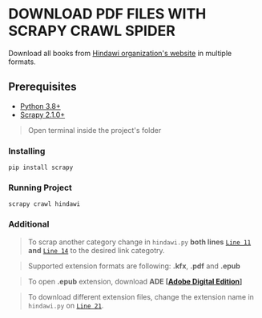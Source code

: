 # DOWNLOAD PDF FILES WITH SCRAPY CRAWL SPIDER

Download all books from [Hindawi organization's website](https://www.hindawi.org/) in multiple formats.

## Prerequisites

- [Python 3.8+](https://www.python.org/downloads/)
- [Scrapy 2.1.0+](https://scrapy.org/)

> Open terminal inside the project's folder

### Installing
```
pip install scrapy
```
### Running Project
```
scrapy crawl hindawi
```

### Additional
> To scrap another category change in <code>hindawi.py</code> <strong>both lines</strong> [`Line 11`](https://github.com/McCdama/scrapySpider/blob/0c3d4677b65d58f2fec507318bebcd99f69be080/scrapySpider/spiders/hindawi.py#L11) <strong>and</strong> [`Line 14`](https://github.com/McCdama/scrapySpider/blob/0c3d4677b65d58f2fec507318bebcd99f69be080/scrapySpider/spiders/hindawi.py#L14) to the desired link categotry.


> Supported extension formats are following: <strong>.kfx</strong>, <strong>.pdf</strong> and <strong>.epub</strong>

> To open <strong>.epub</strong> extension, download <strong>ADE [[Adobe Digital Edition](https://www.adobe.com/solutions/ebook/digital-editions/download.html)]</strong>

> To download different extension files, change the extension name in <code>hindawi.py</code> on [`Line 21`](https://github.com/McCdama/scrapySpider/blob/0c3d4677b65d58f2fec507318bebcd99f69be080/scrapySpider/spiders/hindawi.py#L21).
